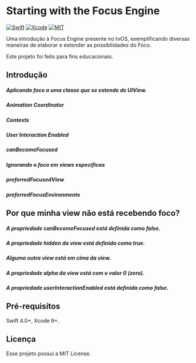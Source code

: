 # Starting with the Focus Engine

[![Swift](https://img.shields.io/badge/Swift-4.0-orange.svg)](https://swift.org)
[![Xcode](https://img.shields.io/badge/Xcode-9.0-blue.svg)](https://developer.apple.com/xcode)
[![MIT](https://img.shields.io/badge/License-MIT-red.svg)](https://opensource.org/licenses/MIT)

Uma introdução à Focus Engine presente no tvOS, exemplificando diversas maneiras de elaborar e estender as possibilidades do Foco.

Este projeto foi feito para fins educacionais.

## Introdução

##### Aplicando foco a uma classe que se estende de UIView.
##### Animation Coordinator
##### Contexts
##### User Interaction Enabled
##### canBecomeFocused
##### Ignorando o foco em views específicas
##### preferredFocusedView
##### preferredFocusEnvironments



## Por que minha view não está recebendo foco?
##### A propriedade canBecomeFocused está definida como false.
##### A propriedade hidden da view está definida como true.
##### Alguma outra view está em cima da view.
##### A propriedade alpha da view está com o valor 0 (zero).
##### A propriedade userInteractionEnabled está definida como false.

## Pré-requisitos

Swift 4.0+, Xcode 9+.

## Licença

Esse projeto possui a MIT License.
